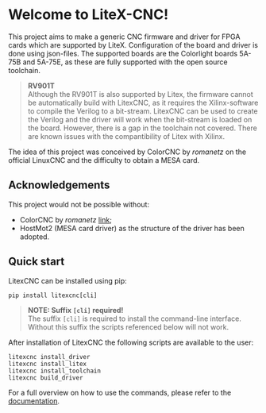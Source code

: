 # Welcome to LiteX-CNC!

This project aims to make a generic CNC firmware and driver for FPGA cards which are supported by LiteX. Configuration of the board and driver is done using json-files. The supported boards are the Colorlight boards 5A-75B and 5A-75E, as these are fully supported with the open source toolchain.

> **RV901T** <br>
> Although the RV901T is also supported by Litex, the firmware cannot be automatically build with LitexCNC, as it requires the Xilinx-software to compile the Verilog to a bit-stream. LitexCNC can be used to create the Verilog and the driver will work when the bit-stream is loaded on the board. However, there is a gap in the toolchain not covered. There are known issues with the compantibility of Litex with Xilinx.

The idea of this project was conceived by ColorCNC by *romanetz* on the official LinuxCNC and the difficulty to obtain a MESA card.

## Acknowledgements
This project would not be possible without:
- ColorCNC by *romanetz* [link](https://forum.linuxcnc.org/27-driver-boards/44422-colorcnc?start=0);
- HostMot2 (MESA card driver) as the structure of the driver has been adopted.

## Quick start
LitexCNC can be installed using pip:
```shell
pip install litexcnc[cli]
```

> **NOTE: Suffix `[cli]` required!** <br>
> The suffix `[cli]` is required to install the command-line interface. Without this suffix the scripts referenced below will not work.

After installation of LitexCNC the following scripts are available to the user:
```shell
litexcnc install_driver
litexcnc install_litex
litexcnc install_toolchain
litexcnc build_driver
```

For a full overview on how to use the commands, please refer to the [documentation](https://litex-cnc.readthedocs.io/en/stable/).
